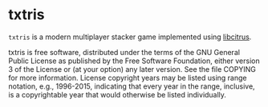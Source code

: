 # txtris
`txtris` is a modern multiplayer stacker game implemented using
[libcitrus](https://github.com/RZ781/libcitrus).

txtris is free software, distributed under the terms of the GNU General
Public License as published by the Free Software Foundation, either
version 3 of the License or (at your option) any later version. See the
file COPYING for more information. License copyright years may be listed
using range notation, e.g., 1996-2015, indicating that every year in the
range, inclusive, is a copyrightable year that would otherwise be listed
individually.
